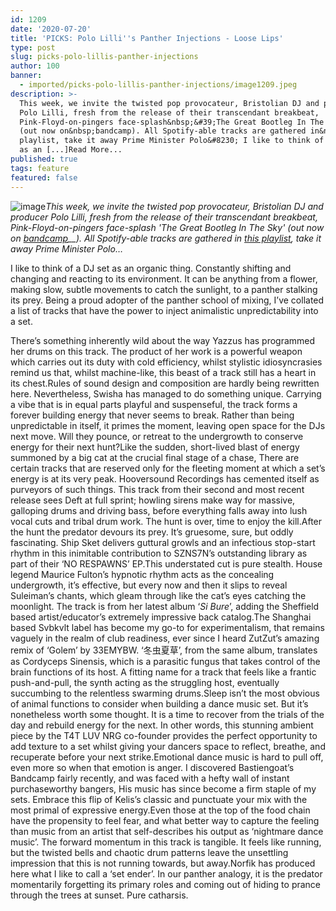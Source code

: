 ```yaml
---
id: 1209
date: '2020-07-20'
title: 'PICKS: Polo Lilli''s Panther Injections - Loose Lips'
type: post
slug: picks-polo-lillis-panther-injections
author: 100
banner:
  - imported/picks-polo-lillis-panther-injections/image1209.jpeg
description: >-
  This week, we invite the twisted pop provocateur, Bristolian DJ and producer
  Polo Lilli, fresh from the release of their transcendant breakbeat,
  Pink-Floyd-on-pingers face-splash&nbsp;&#39;The Great Bootleg In The Sky&#39;
  (out now on&nbsp;bandcamp). All Spotify-able tracks are gathered in&nbsp;this
  playlist, take it away Prime Minister Polo&#8230; I like to think of a DJ set
  as an [...]Read More...
published: true
tags: feature
featured: false
---
```

![image](../imported/picks-polo-lillis-panther-injections/image1209.jpeg)_This week, we invite the twisted pop provocateur, Bristolian DJ and producer Polo Lilli, fresh from the release of their transcendant breakbeat, Pink-Floyd-on-pingers face-splash 'The Great Bootleg In The Sky' (out now on [bandcamp](https://polo-lilli.bandcamp.com/track/the-great-bootleg-in-the-sky)__). All Spotify-able tracks are gathered in_ [_this playlist_](https://open.spotify.com/playlist/3tkgbZE4a7uPVmf6msm5zZ?si=emYXxG0YQG2IvfRMdqr_Ig)_, take it away Prime Minister Polo…_

I like to think of a DJ set as an organic thing. Constantly shifting and changing and reacting to its environment. It can be anything from a flower, making slow, subtle movements to catch the sunlight, to a panther stalking its prey. Being a proud adopter of the panther school of mixing, I’ve collated a list of tracks that have the power to inject animalistic unpredictability into a set.

There’s something inherently wild about the way Yazzus has programmed her drums on this track. The product of her work is a powerful weapon which carries out its duty with cold efficiency, whilst stylistic idiosyncrasies remind us that, whilst machine-like, this beast of a track still has a heart in its chest.Rules of sound design and composition are hardly being rewritten here. Nevertheless, Swisha has managed to do something unique. Carrying a vibe that is in equal parts playful and suspenseful, the track forms a forever building energy that never seems to break. Rather than being unpredictable in itself, it primes the moment, leaving open space for the DJs next move. Will they pounce, or retreat to the undergrowth to conserve energy for their next hunt?Like the sudden, short-lived blast of energy summoned by a big cat at the crucial final stage of a chase, There are certain tracks that are reserved only for the fleeting moment at which a set’s energy is at its very peak. Hooversound Recordings has cemented itself as purveyors of such things. This track from their second and most recent release sees Deft at full sprint; howling sirens make way for massive, galloping drums and driving bass, before everything falls away into lush vocal cuts and tribal drum work. The hunt is over, time to enjoy the kill.After the hunt the predator devours its prey. It’s gruesome, sure, but oddly fascinating. Ship Sket delivers guttural growls and an infectious stop-start rhythm in this inimitable contribution to SZNS7N’s outstanding library as part of their ‘NO RESPAWNS’ EP.This understated cut is pure stealth. House legend Maurice Fulton’s hypnotic rhythm acts as the concealing undergrowth, it’s effective, but every now and then it slips to reveal Suleiman’s chants, which gleam through like the cat’s eyes catching the moonlight. The track is from her latest album ‘_Si Bure_’, adding the Sheffield based artist/educator’s extremely impressive back catalog.The Shanghai based Svbkvlt label has become my go-to for experimentalism, that remains vaguely in the realm of club readiness, ever since I heard ZutZut’s amazing remix of ‘Golem’ by 33EMYBW. ‘冬⾍夏草’, from the same album, translates as Cordyceps Sinensis, which is a parasitic fungus that takes control of the brain functions of its host. A fitting name for a track that feels like a frantic push-and-pull, the synth acting as the struggling host, eventually succumbing to the relentless swarming drums.Sleep isn’t the most obvious of animal functions to consider when building a dance music set. But it’s nonetheless worth some thought. It is a time to recover from the trials of the day and rebuild energy for the next. In other words, this stunning ambient piece by the T4T LUV NRG co-founder provides the perfect opportunity to add texture to a set whilst giving your dancers space to reflect, breathe, and recuperate before your next strike.Emotional dance music is hard to pull off, even more so when that emotion is anger. I discovered Bastiengoat’s Bandcamp fairly recently, and was faced with a hefty wall of instant purchaseworthy bangers, His music has since become a firm staple of my sets. Embrace this flip of Kelis’s classic and punctuate your mix with the most primal of expressive energy.Even those at the top of the food chain have the propensity to feel fear, and what better way to capture the feeling than music from an artist that self-describes his output as ‘nightmare dance music’. The forward momentum in this track is tangible. It feels like running, but the twisted bells and chaotic drum patterns leave the unsettling impression that this is not running towards, but away.Norfik has produced here what I like to call a ‘set ender’. In our panther analogy, it is the predator momentarily forgetting its primary roles and coming out of hiding to prance through the trees at sunset. Pure catharsis.